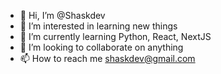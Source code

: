 - 👋 Hi, I’m @Shaskdev
- 👀 I’m interested in learning new things
- 🌱 I’m currently learning Python, React, NextJS 
- 💞️ I’m looking to collaborate on anything
- 📫 How to reach me shaskdev@gmail.com

<!---
Shaskdev/Shaskdev is a ✨ special ✨ repository because its `README.md` (this file) appears on your GitHub profile.
You can click the Preview link to take a look at your changes.
--->
